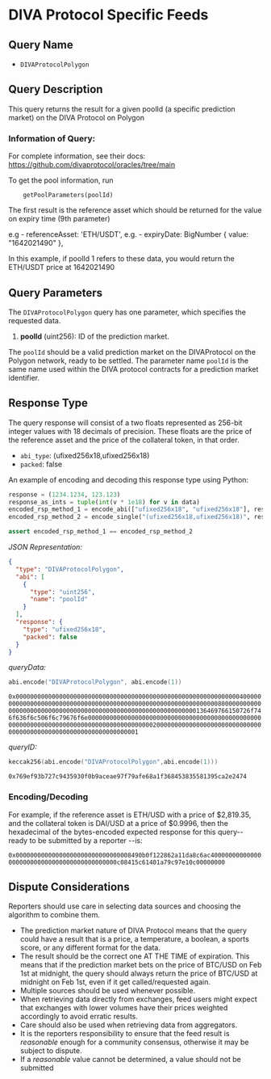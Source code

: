 # DIVA Protocol Specific Feeds

## Query Name

- `DIVAProtocolPolygon`

## Query Description

This query returns the result for a given poolId (a specific prediction market) on the DIVA Protocol on Polygon

### Information of Query:

For complete information, see their docs: https://github.com/divaprotocol/oracles/tree/main

To get the pool information, run

```
    getPoolParameters(poolId)
```

The first result is the reference asset which should be returned for the value on expiry time (9th parameter)

e.g - referenceAsset: 'ETH/USDT',
e.g. - expiryDate: BigNumber { value: "1642021490" },

In this example, if poolId 1 refers to these data, you would return the ETH/USDT price at 1642021490

## Query Parameters

The `DIVAProtocolPolygon` query has one parameter, which specifies the requested data.

1. **poolId** (uint256): ID of the prediction market.

The `poolId` should be a valid prediction market on the DIVAProtocol on the Polygon network, ready to be settled. The parameter name `poolId` is the same name used within the DIVA protocol contracts for a prediction market identifier.

## Response Type

The query response will consist of a two floats represented as 256-bit integer values with 18 decimals of precision. These floats are the price of the reference asset and the price of the collateral token, in that order.

- `abi_type`: (ufixed256x18,ufixed256x18)
- `packed`: false

An example of encoding and decoding this response type using Python:

```python
response = (1234.1234, 123.123)
response_as_ints = tuple(int(v * 1e18) for v in data)
encoded_rsp_method_1 = encode_abi(["ufixed256x18", "ufixed256x18"], response_as_ints)
encoded_rsp_method_2 = encode_single("(ufixed256x18,ufixed256x18)", response_as_ints)

assert encoded_rsp_method_1 == encoded_rsp_method_2
```

_JSON Representation:_

```json
{
  "type": "DIVAProtocolPolygon",
  "abi": [
    {
      "type": "uint256",
      "name": "poolId"
    }
  ],
  "response": {
    "type": "ufixed256x18",
    "packed": false
  }
}
```

_queryData:_

```s
abi.encode("DIVAProtocolPolygon", abi.encode(1))
```

`0x0000000000000000000000000000000000000000000000000000000000000040000000000000000000000000000000000000000000000000000000000000008000000000000000000000000000000000000000000000000000000000000000136469766150726f746f636f6c506f6c79676f6e0000000000000000000000000000000000000000000000000000000000000000000000000000000000000000200000000000000000000000000000000000000000000000000000000000000001`

_queryID:_

```s
keccak256(abi.encode("DIVAProtocolPolygon",abi.encode(1)))
```

`0x769ef93b727c9435930f0b9aceae97f79afe68a1f368453835581395ca2e2474`

### Encoding/Decoding

For example, if the reference asset is ETH/USD with a price of $2,819.35, and the collateral token is DAI/USD at a price of $0.9996, then the hexadecimal of the bytes-encoded expected response for this query-- ready to be submitted by a reporter --is:

`0x00000000000000000000000000000008490b0f122862a11da8c6ac40000000000000000000000000000000000000000000c08415c61401a79c97e10c00000000`

## Dispute Considerations

Reporters should use care in selecting data sources and choosing the algorithm to combine them.

- The prediction market nature of DIVA Protocol means that the query could have a result that is a price, a temperature, a boolean, a sports score, or any different format for the data.
- The result should be the correct one AT THE TIME of expiration. This means that if the prediction market bets on the price of BTC/USD on Feb 1st at midnight, the query should always return the price of BTC/USD at midnight on Feb 1st, even if it get called/requested again.
- Multiple sources should be used whenever possible.
- When retrieving data directly from exchanges, feed users might expect that exchanges with lower volumes have their prices weighted accordingly to avoid erratic results.
- Care should also be used when retrieving data from aggregators.
- It is the reporters responsibility to ensure that the feed result is _reasonable_ enough for a community consensus, otherwise it may be subject to dispute.
- If a _reasonable_ value cannot be determined, a value should not be submitted
